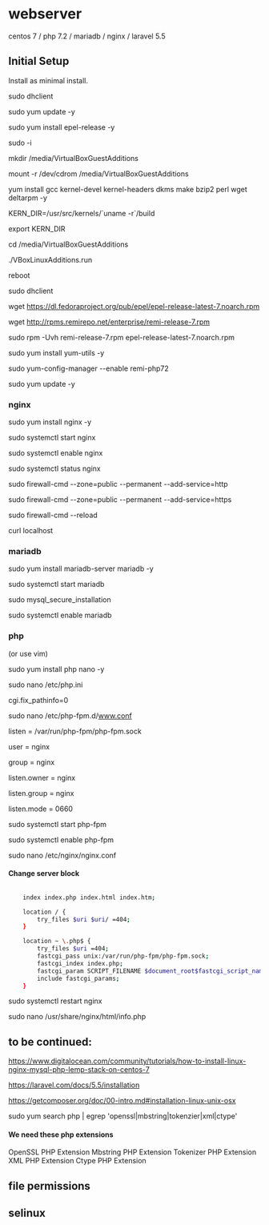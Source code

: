 # webserver
centos 7 / php 7.2 / mariadb / nginx / laravel 5.5

## Initial Setup

Install as minimal install.

sudo dhclient

sudo yum update -y

sudo yum install epel-release -y

sudo -i

mkdir /media/VirtualBoxGuestAdditions

mount -r /dev/cdrom /media/VirtualBoxGuestAdditions

yum install gcc kernel-devel kernel-headers dkms make bzip2 perl wget deltarpm -y


KERN_DIR=/usr/src/kernels/\`uname -r\`/build

export KERN_DIR

cd /media/VirtualBoxGuestAdditions

./VBoxLinuxAdditions.run

reboot

sudo dhclient


wget https://dl.fedoraproject.org/pub/epel/epel-release-latest-7.noarch.rpm

wget http://rpms.remirepo.net/enterprise/remi-release-7.rpm

sudo rpm -Uvh remi-release-7.rpm epel-release-latest-7.noarch.rpm


sudo yum install yum-utils -y

sudo yum-config-manager --enable remi-php72

sudo yum update -y

### nginx

sudo yum install nginx -y


sudo systemctl start nginx

sudo systemctl enable nginx

sudo systemctl status nginx


sudo firewall-cmd --zone=public --permanent --add-service=http

sudo firewall-cmd --zone=public --permanent --add-service=https

sudo firewall-cmd --reload


curl localhost

### mariadb

sudo yum install mariadb-server mariadb -y

sudo systemctl start mariadb

sudo mysql_secure_installation

sudo systemctl enable mariadb


### php

(or use vim)

sudo yum install php nano -y



sudo nano /etc/php.ini 

cgi.fix_pathinfo=0


sudo nano /etc/php-fpm.d/www.conf

listen = /var/run/php-fpm/php-fpm.sock

user = nginx

group = nginx

listen.owner = nginx

listen.group = nginx

listen.mode = 0660


sudo systemctl start php-fpm

sudo systemctl enable php-fpm


sudo nano /etc/nginx/nginx.conf

#### Change server block

```bash

    index index.php index.html index.htm;

    location / {
        try_files $uri $uri/ =404;
    }

    location ~ \.php$ {
        try_files $uri =404;
        fastcgi_pass unix:/var/run/php-fpm/php-fpm.sock;
        fastcgi_index index.php;
        fastcgi_param SCRIPT_FILENAME $document_root$fastcgi_script_name;
        include fastcgi_params;
    }
```

sudo systemctl restart nginx


sudo nano /usr/share/nginx/html/info.php



## to be continued:
https://www.digitalocean.com/community/tutorials/how-to-install-linux-nginx-mysql-php-lemp-stack-on-centos-7

https://laravel.com/docs/5.5/installation

https://getcomposer.org/doc/00-intro.md#installation-linux-unix-osx


sudo yum search php | egrep 'openssl|mbstring|tokenzier|xml|ctype'

#### We need these php extensions

OpenSSL PHP Extension
Mbstring PHP Extension
Tokenizer PHP Extension
XML PHP Extension
Ctype PHP Extension

## file permissions

## selinux
